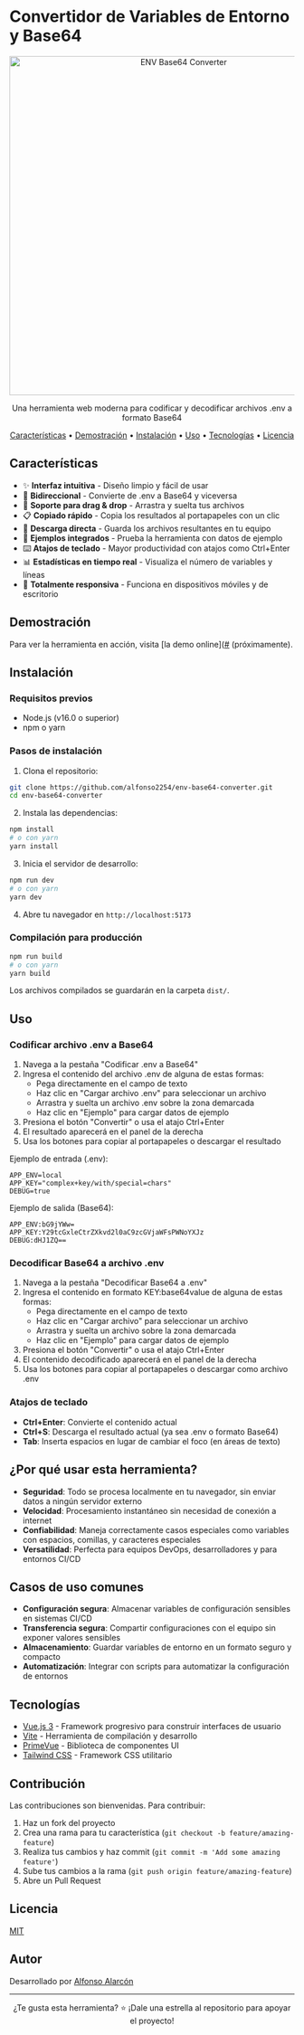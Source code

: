 # Convertidor de Variables de Entorno y Base64

<p align="center">
  <img src="./public/env-base64-banner.png" alt="ENV Base64 Converter" width="600">
</p>

<p align="center">
  Una herramienta web moderna para codificar y decodificar archivos .env a formato Base64
</p>

<p align="center">
  <a href="#características">Características</a> •
  <a href="#demostración">Demostración</a> •
  <a href="#instalación">Instalación</a> •
  <a href="#uso">Uso</a> •
  <a href="#tecnologías">Tecnologías</a> •
  <a href="#licencia">Licencia</a>
</p>

## Características

- ✨ **Interfaz intuitiva** - Diseño limpio y fácil de usar
- 🔄 **Bidireccional** - Convierte de .env a Base64 y viceversa
- 📂 **Soporte para drag & drop** - Arrastra y suelta tus archivos
- 📋 **Copiado rápido** - Copia los resultados al portapapeles con un clic
- 💾 **Descarga directa** - Guarda los archivos resultantes en tu equipo
- 🧩 **Ejemplos integrados** - Prueba la herramienta con datos de ejemplo
- ⌨️ **Atajos de teclado** - Mayor productividad con atajos como Ctrl+Enter
- 📊 **Estadísticas en tiempo real** - Visualiza el número de variables y líneas
- 📱 **Totalmente responsiva** - Funciona en dispositivos móviles y de escritorio

## Demostración

Para ver la herramienta en acción, visita [la demo online]([#](https://env-base64-converter.vercel.app/) (próximamente).

## Instalación

### Requisitos previos
- Node.js (v16.0 o superior)
- npm o yarn

### Pasos de instalación

1. Clona el repositorio:
```bash
git clone https://github.com/alfonso2254/env-base64-converter.git
cd env-base64-converter
```

2. Instala las dependencias:
```bash
npm install
# o con yarn
yarn install
```

3. Inicia el servidor de desarrollo:
```bash
npm run dev
# o con yarn
yarn dev
```

4. Abre tu navegador en `http://localhost:5173`

### Compilación para producción

```bash
npm run build
# o con yarn
yarn build
```

Los archivos compilados se guardarán en la carpeta `dist/`.

## Uso

### Codificar archivo .env a Base64

1. Navega a la pestaña "Codificar .env a Base64"
2. Ingresa el contenido del archivo .env de alguna de estas formas:
   - Pega directamente en el campo de texto
   - Haz clic en "Cargar archivo .env" para seleccionar un archivo
   - Arrastra y suelta un archivo .env sobre la zona demarcada
   - Haz clic en "Ejemplo" para cargar datos de ejemplo
3. Presiona el botón "Convertir" o usa el atajo Ctrl+Enter
4. El resultado aparecerá en el panel de la derecha
5. Usa los botones para copiar al portapapeles o descargar el resultado

Ejemplo de entrada (.env):
```
APP_ENV=local
APP_KEY="complex+key/with/special=chars"
DEBUG=true
```

Ejemplo de salida (Base64):
```
APP_ENV:bG9jYWw=
APP_KEY:Y29tcGxleCtrZXkvd2l0aC9zcGVjaWFsPWNoYXJz
DEBUG:dHJ1ZQ==
```

### Decodificar Base64 a archivo .env

1. Navega a la pestaña "Decodificar Base64 a .env"
2. Ingresa el contenido en formato KEY:base64value de alguna de estas formas:
   - Pega directamente en el campo de texto
   - Haz clic en "Cargar archivo" para seleccionar un archivo
   - Arrastra y suelta un archivo sobre la zona demarcada
   - Haz clic en "Ejemplo" para cargar datos de ejemplo
3. Presiona el botón "Convertir" o usa el atajo Ctrl+Enter
4. El contenido decodificado aparecerá en el panel de la derecha
5. Usa los botones para copiar al portapapeles o descargar como archivo .env

### Atajos de teclado

- **Ctrl+Enter**: Convierte el contenido actual
- **Ctrl+S**: Descarga el resultado actual (ya sea .env o formato Base64)
- **Tab**: Inserta espacios en lugar de cambiar el foco (en áreas de texto)

## ¿Por qué usar esta herramienta?

- **Seguridad**: Todo se procesa localmente en tu navegador, sin enviar datos a ningún servidor externo
- **Velocidad**: Procesamiento instantáneo sin necesidad de conexión a internet
- **Confiabilidad**: Maneja correctamente casos especiales como variables con espacios, comillas, y caracteres especiales
- **Versatilidad**: Perfecta para equipos DevOps, desarrolladores y para entornos CI/CD

## Casos de uso comunes

- **Configuración segura**: Almacenar variables de configuración sensibles en sistemas CI/CD
- **Transferencia segura**: Compartir configuraciones con el equipo sin exponer valores sensibles
- **Almacenamiento**: Guardar variables de entorno en un formato seguro y compacto
- **Automatización**: Integrar con scripts para automatizar la configuración de entornos

## Tecnologías

- [Vue.js 3](https://vuejs.org/) - Framework progresivo para construir interfaces de usuario
- [Vite](https://vitejs.dev/) - Herramienta de compilación y desarrollo
- [PrimeVue](https://www.primefaces.org/primevue/) - Biblioteca de componentes UI
- [Tailwind CSS](https://tailwindcss.com/) - Framework CSS utilitario

## Contribución

Las contribuciones son bienvenidas. Para contribuir:

1. Haz un fork del proyecto
2. Crea una rama para tu característica (`git checkout -b feature/amazing-feature`)
3. Realiza tus cambios y haz commit (`git commit -m 'Add some amazing feature'`)
4. Sube tus cambios a la rama (`git push origin feature/amazing-feature`)
5. Abre un Pull Request

## Licencia

[MIT](LICENSE)

## Autor

Desarrollado por [Alfonso Alarcón](https://github.com/alfonso2254)

---

<p align="center">
  ¿Te gusta esta herramienta? ⭐ ¡Dale una estrella al repositorio para apoyar el proyecto!
</p>

